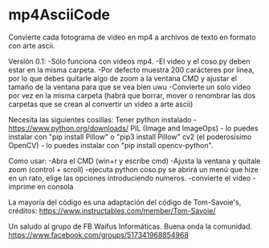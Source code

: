 # mp4AsciiCode
Convierte cada fotograma de video en mp4 a archivos de texto en formato con arte ascii.


Versión 0.1:
  -Sólo funciona con videos mp4.
  -El video y el coso.py deben estar en la misma carpeta.
  -Por defecto muestra 200 carácteres por linea, por lo que debes quitarle algo de zoom a la ventana CMD y ajustar el tamaño de la ventana para que se vea bien uwu
  -Convierte un solo video por vez en la misma carpeta (habrá que borrar, mover o renombrar las dos carpetas que se crean al convertir un video a arte ascii)


Necesita las siguientes cosillas:
  Tener python instalado - https://www.python.org/downloads/
  PIL (Image and ImageOps) - lo puedes instalar con "pip install Pillow" o "pip3 install Pillow"
  cv2 (el poderosísimo OpenCV) - lo puedes instalar con "pip install opencv-python".


Como usar:
  -Abra el CMD (win+r y escribe cmd)
  -Ajusta la ventana y quitale zoom (control + scroll)
  -ejecuta python coso.py
  se abrirá un menú que hize en un rato, elige las opciones introduciendo numeros.
  -convierte el video 
  -imprime en consola



La mayoría del código es una adaptación del código de Tom-Savoie's, créditos:
https://www.instructables.com/member/Tom-Savoie/

Un saludo al grupo de FB Waifus Informáticas. Buena onda la comunidad.
https://www.facebook.com/groups/517341968854968
